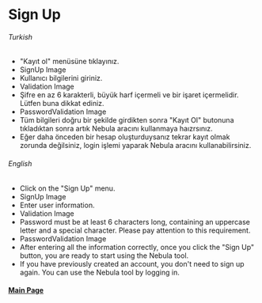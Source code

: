 # Sign Up

###### Turkish

<ul>
  <li>"Kayıt ol" menüsüne tıklayınız.</li>
  <li>SignUp Image</li>
  <li>Kullanıcı bilgilerini giriniz.</li>
  <li>Validation Image</li>
  <li>Şifre en az 6 karakterli, büyük harf içermeli ve bir işaret içermelidir. Lütfen buna dikkat ediniz. </li>
  <li>PasswordValidation Image</li>
  <li>Tüm bilgileri doğru bir şekilde girdikten sonra "Kayıt Ol" butonuna tıkladıktan sonra artık Nebula aracını kullanmaya haızrsınız.</li>
  <li>
  Eğer daha önceden bir hesap oluşturduysanız tekrar kayıt olmak zorunda değilsiniz, login işlemi yaparak Nebula aracını kullanabilirsiniz.
  </li>
</ul>

###### English

<ul>
  <li>Click on the "Sign Up" menu.</li>
  <li>SignUp Image</li>
  <li>Enter user information.</li>
  <li>Validation Image</li>
  <li>Password must be at least 6 characters long, containing an uppercase letter and a special character. Please pay attention to this requirement.</li>
  <li>PasswordValidation Image</li>
  <li>After entering all the information correctly, once you click the "Sign Up" button, you are ready to start using the Nebula tool.</li>
  <li>If you have previously created an account, you don't need to sign up again. You can use the Nebula tool by logging in.</li>
</ul>

#### [Main Page](README.md)

